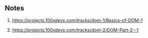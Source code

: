 ## Notes

1. https://projects.100xdevs.com/tracks/dom-1/Basics-of-DOM-1

2. https://projects.100xdevs.com/tracks/dom-2/DOM-Part-2--1
